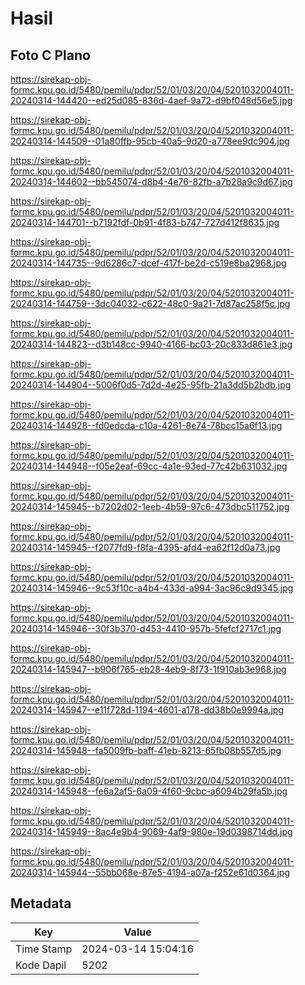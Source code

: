 # Hasil

## Foto C Plano

https://sirekap-obj-formc.kpu.go.id/5480/pemilu/pdpr/52/01/03/20/04/5201032004011-20240314-144420--ed25d085-836d-4aef-9a72-d9bf048d56e5.jpg

https://sirekap-obj-formc.kpu.go.id/5480/pemilu/pdpr/52/01/03/20/04/5201032004011-20240314-144509--01a80ffb-95cb-40a5-9d20-a778ee9dc904.jpg

https://sirekap-obj-formc.kpu.go.id/5480/pemilu/pdpr/52/01/03/20/04/5201032004011-20240314-144602--bb545074-d8b4-4e76-82fb-a7b28a9c9d67.jpg

https://sirekap-obj-formc.kpu.go.id/5480/pemilu/pdpr/52/01/03/20/04/5201032004011-20240314-144701--b7192fdf-0b91-4f83-b747-727d412f8635.jpg

https://sirekap-obj-formc.kpu.go.id/5480/pemilu/pdpr/52/01/03/20/04/5201032004011-20240314-144735--9d6286c7-dcef-417f-be2d-c519e8ba2968.jpg

https://sirekap-obj-formc.kpu.go.id/5480/pemilu/pdpr/52/01/03/20/04/5201032004011-20240314-144759--3dc04032-c622-48c0-9a21-7d87ac258f5c.jpg

https://sirekap-obj-formc.kpu.go.id/5480/pemilu/pdpr/52/01/03/20/04/5201032004011-20240314-144823--d3b148cc-9940-4166-bc03-20c833d861e3.jpg

https://sirekap-obj-formc.kpu.go.id/5480/pemilu/pdpr/52/01/03/20/04/5201032004011-20240314-144904--5006f0d5-7d2d-4e25-95fb-21a3dd5b2bdb.jpg

https://sirekap-obj-formc.kpu.go.id/5480/pemilu/pdpr/52/01/03/20/04/5201032004011-20240314-144928--fd0edcda-c10a-4261-8e74-78bcc15a6f13.jpg

https://sirekap-obj-formc.kpu.go.id/5480/pemilu/pdpr/52/01/03/20/04/5201032004011-20240314-144948--f05e2eaf-69cc-4a1e-93ed-77c42b631032.jpg

https://sirekap-obj-formc.kpu.go.id/5480/pemilu/pdpr/52/01/03/20/04/5201032004011-20240314-145945--b7202d02-1eeb-4b59-97c6-473dbc511752.jpg

https://sirekap-obj-formc.kpu.go.id/5480/pemilu/pdpr/52/01/03/20/04/5201032004011-20240314-145945--f2077fd9-f8fa-4395-afd4-ea62f12d0a73.jpg

https://sirekap-obj-formc.kpu.go.id/5480/pemilu/pdpr/52/01/03/20/04/5201032004011-20240314-145946--9c53f10c-a4b4-433d-a994-3ac96c9d9345.jpg

https://sirekap-obj-formc.kpu.go.id/5480/pemilu/pdpr/52/01/03/20/04/5201032004011-20240314-145946--30f3b370-d453-4410-957b-5fefcf2717c1.jpg

https://sirekap-obj-formc.kpu.go.id/5480/pemilu/pdpr/52/01/03/20/04/5201032004011-20240314-145947--b906f765-eb28-4eb9-8f73-1f910ab3e968.jpg

https://sirekap-obj-formc.kpu.go.id/5480/pemilu/pdpr/52/01/03/20/04/5201032004011-20240314-145947--e11f728d-1194-4601-a178-dd38b0e9994a.jpg

https://sirekap-obj-formc.kpu.go.id/5480/pemilu/pdpr/52/01/03/20/04/5201032004011-20240314-145948--fa5009fb-baff-41eb-8213-65fb08b557d5.jpg

https://sirekap-obj-formc.kpu.go.id/5480/pemilu/pdpr/52/01/03/20/04/5201032004011-20240314-145948--fe6a2af5-6a09-4f60-9cbc-a6094b29fa5b.jpg

https://sirekap-obj-formc.kpu.go.id/5480/pemilu/pdpr/52/01/03/20/04/5201032004011-20240314-145949--8ac4e9b4-9069-4af9-980e-19d0398714dd.jpg

https://sirekap-obj-formc.kpu.go.id/5480/pemilu/pdpr/52/01/03/20/04/5201032004011-20240314-145944--55bb068e-87e5-4194-a07a-f252e61d0364.jpg


## Metadata

| Key        | Value               |
| ---------- | ------------------- |
| Time Stamp | 2024-03-14 15:04:16 |
| Kode Dapil | 5202                |



